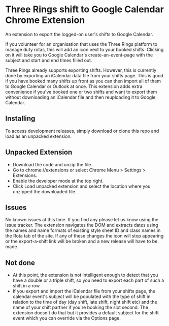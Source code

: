 Three Rings shift to Google Calendar Chrome Extension
==========
An extension to export the logged-on user's shifts to Google Calendar.

If you volunteer for an organisation that uses the Three Rings platform to manage duty rotas, this will add an icon next to your booked shifts. Clicking on it will take you to Google Calendar's create-an-event-page with the subject and start and end times filled out.

Three Rings already supports exporting shifts. However, this is currently done by exporting an iCalendar data file from your shifts page. This is good if you have booked many shifts up front as you can then import all of them to Google Calendar or Outlook at once. This extension adds extra convenience if you've booked one or two shifts and want to export them without downloading an iCalendar file and then reuploading it to Google Calendar.

Installing
-----
To access development releases, simply download or clone this repo and load as an unpacked extension.

Unpacked Extension
-----
* Download the code and unzip the file.
* Go to chrome://extensions or select Chrome Menu > Settings > Extensions.
* Enable the developer mode at the top right.
* Click Load unpacked extension and select the location where you unzipped the downloaded file.

Issues
-----
No known issues at this time. If you find any please let us know using the issue tracker. The extension navigates the DOM and extracts dates using the names and name formats of existing style sheet ID and class names in the Rota tab of the site. If any of these changes the icon will stop appearing or the export-a-shift link will be broken and a new release will have to be made.

Not done
-----
* At this point, the extension is not intelligent enough to detect that you have a double or a triple shift, so you need to export each part of such a shift in a row.
* If you export and import the iCalendar file from your shifts page, the calendar event's subject will be populated with the type of shift in relation to the time of day (day shift, late shift, night shift etc) and the name of your shift partner if you're booking the slot second. The extension doesn't do that but it provides a default subject for the shift event which you can override via the Options page.
